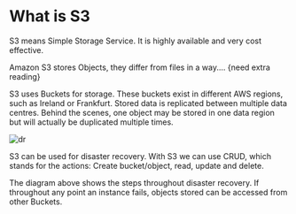 # What is S3
S3 means Simple Storage Service. It is highly available and very cost effective.

Amazon S3 stores Objects, they differ from files in a way.... {need extra reading}

S3 uses Buckets for storage. These buckets exist in different AWS regions, such as Ireland or Frankfurt. Stored data is replicated between multiple data centres. Behind the scenes, one object may be stored in one data region but will actually be duplicated multiple times.

![dr](https://user-images.githubusercontent.com/98178943/152986375-0e1bd290-4883-4bb5-aeca-d8eece7bd439.png)

S3 can be used for disaster recovery. With S3 we can use CRUD, which stands for the actions: Create bucket/object, read, update and delete.

The diagram above shows the steps throughout disaster recovery. If throughout any point an instance fails, objects stored can be accessed from other Buckets.